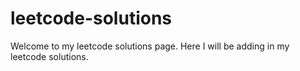 # leetcode-solutions
Welcome to my leetcode solutions page. Here I will be adding in my leetcode solutions.
